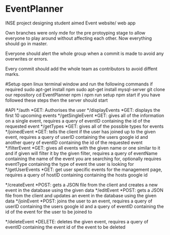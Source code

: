# EventPlanner
INSE project designing student aimed Event website/ web app


Own branches were only mde for the pre protoyping stage to allow everyone to play around without affecting each other. Now everything should go in master.

Everyone should alert the whole group when a commit is made to avoid any overwrites or errors.

Every commit should add the whole team as contributors to avoid diffent marks.

#Setup
open linux terminal window and run the following commands if required
sudo apt-get install npm
sudo apt-get install mysql-server
git clone our repository
cd EventPlanner
npm i
npm run setup
npm start
if you have followed these steps then the server should start

#API
*/auth
  *GET: Authorises the user
*/displayEvents
  *GET: displays the first 10 upcoming events
*/getSingleEvent
  *GET: gives all of the information on a single event, requires a query of eventID containing the id of the requested event
*/getTypes
  *GET: gives all of the possible types for events
*/joinedEvent
  *GET: tells the client if the user has joined up to the given event, requires a query of userID containing the users google id and another query of eventID containing the id of the requested event
*/filterEvent
  *GET: gives all events with the given name or one similar to it and if given will filter it by the given filter, requires a query of eventName containing the name of the event you are searching for, optionally requires eventType containing the type of event the user is looking for
*/getUserEvents
  *GET: get user specific events for the management page, requires a query of hostID containing containing the hosts google id

*/createEvent
  *POST: gets a JSON file from the client and creates a new event in the database using the given data
*/editEvent
  *POST: gets a JSON file from the client and updates an event in the database using the given data
*/joinEvent
  *POST: joins the user to an event, requires a query of userID containing the users google id and a query of eventID containing the id of the event for the user to be joined to

*/deleteEvent
  *DELETE: deletes the given event, requires a query of eventID containing the event id of the event to be deleted
